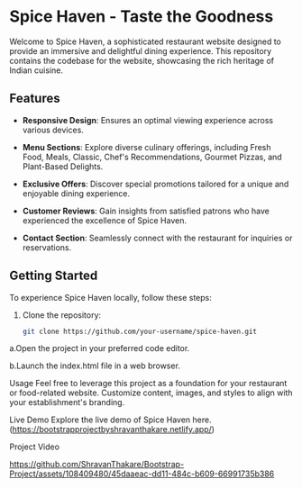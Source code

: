 # Spice Haven - Taste the Goodness

Welcome to Spice Haven, a sophisticated restaurant website designed to provide an immersive and delightful dining experience. This repository contains the codebase for the website, showcasing the rich heritage of Indian cuisine.

## Features

- **Responsive Design**: Ensures an optimal viewing experience across various devices.

- **Menu Sections**: Explore diverse culinary offerings, including Fresh Food, Meals, Classic, Chef's Recommendations, Gourmet Pizzas, and Plant-Based Delights.

- **Exclusive Offers**: Discover special promotions tailored for a unique and enjoyable dining experience.

- **Customer Reviews**: Gain insights from satisfied patrons who have experienced the excellence of Spice Haven.

- **Contact Section**: Seamlessly connect with the restaurant for inquiries or reservations.

## Getting Started

To experience Spice Haven locally, follow these steps:

1. Clone the repository:

   ```bash
   git clone https://github.com/your-username/spice-haven.git

a.Open the project in your preferred code editor.

b.Launch the index.html file in a web browser.

Usage
Feel free to leverage this project as a foundation for your restaurant or food-related website. Customize content, images, and styles to align with your establishment's branding.

Live Demo
Explore the live demo of Spice Haven here. (https://bootstrapprojectbyshravanthakare.netlify.app/)

Project Video

https://github.com/ShravanThakare/Bootstrap-Project/assets/108409480/45daaeac-dd11-484c-b609-66991735b386

   

   
